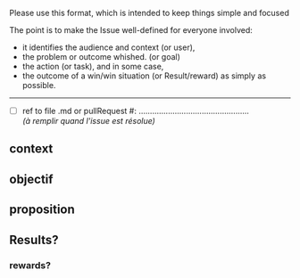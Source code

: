 Please use this format, which is intended to keep things simple and focused

The point is to make the Issue well-defined for everyone involved: 
- it identifies the audience and context (or user), 
- the problem or outcome whished. (or goal)
- the action (or task), and in some case,
- the outcome of a win/win situation (or Result/reward) as simply as possible.

---

- [ ] ref to file .md or pullRequest #: .................................................  
*(à remplir quand l'issue est résolue)*


## context
## objectif
## proposition

## Results?
### rewards?

